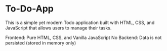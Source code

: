 # To-Do-App
This is a simple yet modern Todo application built with HTML, CSS, and JavaScript that allows users to manage their tasks.

Frontend: Pure HTML, CSS, and Vanilla JavaScript
No Backend: Data is not persisted (stored in memory only)
